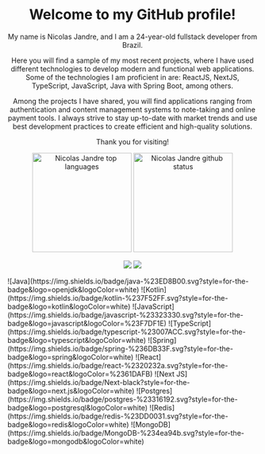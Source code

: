 <h1 align="center">Welcome to my GitHub profile!</h1>

<p align="center">My name is Nicolas Jandre, and I am a 24-year-old fullstack developer from Brazil.</p>

<p align="center">Here you will find a sample of my most recent projects, where I have used different technologies to develop modern and functional web applications. Some of the technologies I am proficient in are: ReactJS, NextJS, TypeScript, JavaScript, Java with Spring Boot, among others.</p>

<p align="center">Among the projects I have shared, you will find applications ranging from authentication and content management systems to note-taking and online payment tools. I always strive to stay up-to-date with market trends and use best development practices to create efficient and high-quality solutions.</p>

<p align="center">Thank you for visiting!</p>

<p align="center"><img height=200 alt="Nicolas Jandre top languages" src="https://github-readme-stats.vercel.app/api/top-langs/?username=nicolasjandre&langs_count=6&theme=dark&layout=compact" />
<img height=200 alt="Nicolas Jandre github status" src="https://github-readme-stats.vercel.app/api?username=nicolasjandre&show_icons=true&theme=dark" />
</p>

<p align="center">
  <a href="https://www.linkedin.com/in/nicolasjandre"><img src="https://img.shields.io/badge/LinkedIn-0077B5?style=for-the-badge&logo=linkedin&logoColor=white" /></a>
  <a href="https://twitch.tv/devjandre"><img src="https://img.shields.io/badge/Twitch-%239146FF.svg?style=for-the-badge&logo=Twitch&logoColor=white" /></a>
</p>
![Java](https://img.shields.io/badge/java-%23ED8B00.svg?style=for-the-badge&logo=openjdk&logoColor=white)
![Kotlin](https://img.shields.io/badge/kotlin-%237F52FF.svg?style=for-the-badge&logo=kotlin&logoColor=white)
![JavaScript](https://img.shields.io/badge/javascript-%23323330.svg?style=for-the-badge&logo=javascript&logoColor=%23F7DF1E)
![TypeScript](https://img.shields.io/badge/typescript-%23007ACC.svg?style=for-the-badge&logo=typescript&logoColor=white)
![Spring](https://img.shields.io/badge/spring-%236DB33F.svg?style=for-the-badge&logo=spring&logoColor=white)
![React](https://img.shields.io/badge/react-%2320232a.svg?style=for-the-badge&logo=react&logoColor=%2361DAFB)
![Next JS](https://img.shields.io/badge/Next-black?style=for-the-badge&logo=next.js&logoColor=white)
![Postgres](https://img.shields.io/badge/postgres-%23316192.svg?style=for-the-badge&logo=postgresql&logoColor=white)
![Redis](https://img.shields.io/badge/redis-%23DD0031.svg?style=for-the-badge&logo=redis&logoColor=white)
![MongoDB](https://img.shields.io/badge/MongoDB-%234ea94b.svg?style=for-the-badge&logo=mongodb&logoColor=white)

